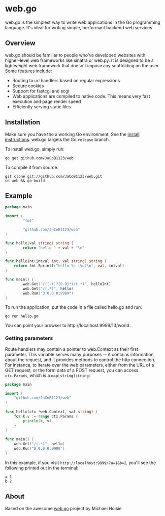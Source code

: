 # web.go

web.go is the simplest way to write web applications in the Go programming language. It's ideal for writing simple, performant backend web services. 

## Overview

web.go should be familiar to people who've developed websites with higher-level web frameworks like sinatra or web.py. It is designed to be a lightweight web framework that doesn't impose any scaffolding on the user. Some features include:

* Routing to url handlers based on regular expressions
* Secure cookies
* Support for fastcgi and scgi
* Web applications are compiled to native code. This means very fast execution and page render speed
* Efficiently serving static files

## Installation

Make sure you have the a working Go environment. See the [install instructions](http://golang.org/doc/install.html). web.go targets the Go `release` branch.

To install web.go, simply run:

    go get github.com/JaCoB1123/web

To compile it from source:

    git clone git://github.com/JaCoB1123/web.git
    cd web && go build

## Example
```go
package main

import (
        "fmt"

        "github.com/JaCoB1123/web"
)

func hello(val string) string {
        return "hello " + val + "\n"
}

func helloInt(intval int, val string) string {
    return fmt.Sprintf("hello %s (%d)\n", val, intval)
}

func main() {
        web.Get("/([-+]?[0-9]*)/(.*)", helloInt)
        web.Get("/(.*)", hello)
        web.Run("0.0.0.0:9999")
}
```

To run the application, put the code in a file called hello.go and run:

    go run hello.go
    
You can point your browser to http://localhost:9999/13/world . 

### Getting parameters

Route handlers may contain a pointer to web.Context as their first parameter. This variable serves many purposes -- it contains information about the request, and it provides methods to control the http connection. For instance, to iterate over the web parameters, either from the URL of a GET request, or the form data of a POST request, you can access `ctx.Params`, which is a `map[string]string`:

```go
package main

import (
    "github.com/JaCoB1123/web"
)
    
func hello(ctx *web.Context, val string) { 
    for k,v := range ctx.Params {
		println(k, v)
	}
}   
    
func main() {
    web.Get("/(.*)", hello)
    web.Run("0.0.0.0:9999")
}
```

In this example, if you visit `http://localhost:9999/?a=1&b=2`, you'll see the following printed out in the terminal:

    a 1
    b 2

## About

Based on the awesome [web.go](https://github.com/hoisie/web) project by Michael Hoisie
